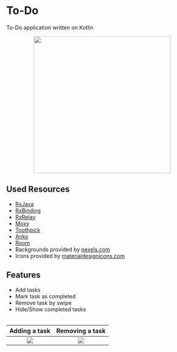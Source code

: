 # To-Do
To-Do application written on Kotlin

<p align="center"><img src="https://raw.githubusercontent.com/dns21395/ToDo/master/ReadmeFiles/photo1.png" width="360" /></p>

Used Resources
-----
* [RxJava](https://github.com/ReactiveX/RxJava) <br/>
* [RxBinding](https://github.com/JakeWharton/RxBinding) <br/>
* [RxRelay](https://github.com/JakeWharton/RxRelay) <br/>
* [Moxy](https://github.com/Arello-Mobile/Moxy) <br/>
* [Toothpick](https://github.com/stephanenicolas/toothpick) <br/>
* [Anko](https://github.com/Kotlin/anko) <br/>
* [Room](https://developer.android.com/topic/libraries/architecture/room.html) <br/>
*  Backgrounds provided by [pexels.com](https://www.pexels.com) <br/>
*  Icons provided by [materialdesignicons.com](https://materialdesignicons.com) <br/>

Features
-----
* Add tasks
* Mark task as completed
* Remove task by swipe
* Hide/Show completed tasks<br /><br />

Adding a task | Removing a task
:-------------------------:|:-------------------------:
![](https://raw.githubusercontent.com/dns21395/ToDo/master/ReadmeFiles/photo1.png)  |  ![](https://raw.githubusercontent.com/dns21395/ToDo/master/ReadmeFiles/photo2.png)
